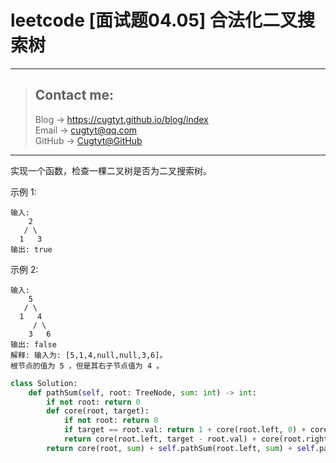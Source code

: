 # leetcode [面试题04.05] 合法化二叉搜索树

---
> ## Contact me:
> Blog -> <https://cugtyt.github.io/blog/index>  
> Email -> <cugtyt@qq.com>  
> GitHub -> [Cugtyt@GitHub](https://github.com/Cugtyt)

---

实现一个函数，检查一棵二叉树是否为二叉搜索树。

示例 1:
```
输入:
    2
   / \
  1   3
输出: true
```
示例 2:
```
输入:
    5
   / \
  1   4
     / \
    3   6
输出: false
解释: 输入为: [5,1,4,null,null,3,6]。
根节点的值为 5 ，但是其右子节点值为 4 。
```

``` python
class Solution:
    def pathSum(self, root: TreeNode, sum: int) -> int:
        if not root: return 0
        def core(root, target):
            if not root: return 0
            if target == root.val: return 1 + core(root.left, 0) + core(root.right, 0)
            return core(root.left, target - root.val) + core(root.right, target - root.val)
        return core(root, sum) + self.pathSum(root.left, sum) + self.pathSum(root.right, sum)
```